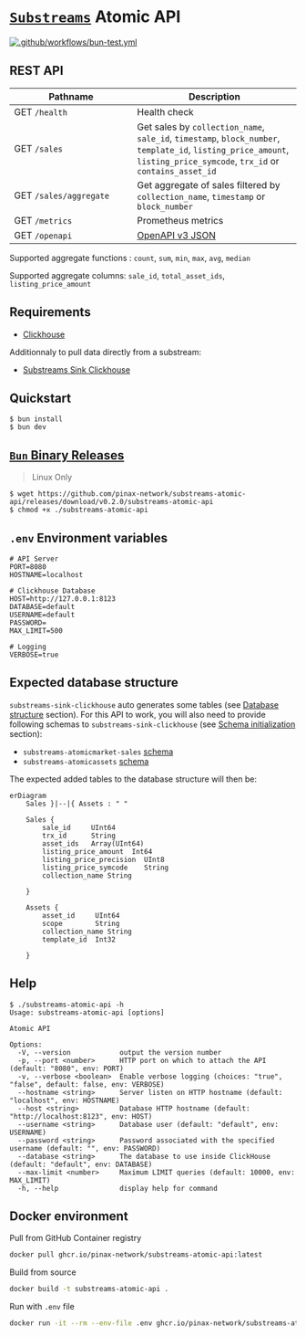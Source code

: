 # [`Substreams`](https://substreams.streamingfast.io/) Atomic API
[![.github/workflows/bun-test.yml](https://github.com/pinax-network/substreams-atomic-api/actions/workflows/bun-test.yml/badge.svg)](https://github.com/pinax-network/substreams-atomic-api/actions/workflows/bun-test.yml)

## REST API

| <div style="width:200px">Pathname</div>| Description           |
|----------------------------------------|-----------------------|
| GET `/health`                          | Health check
| GET `/sales`                           | Get sales by `collection_name`, `sale_id`, `timestamp`, `block_number`, `template_id`, `listing_price_amount`, `listing_price_symcode`, `trx_id` or `contains_asset_id`
| GET `/sales/aggregate`                 | Get aggregate of sales filtered by `collection_name`, `timestamp` or `block_number`
| GET `/metrics`                         | Prometheus metrics
| GET `/openapi`                         | [OpenAPI v3 JSON](https://spec.openapis.org/oas/v3.0.0)

Supported aggregate functions : `count`, `sum`, `min`, `max`, `avg`, `median`

Supported aggregate columns: `sale_id`, `total_asset_ids`, `listing_price_amount`

## Requirements

- [Clickhouse](https://clickhouse.com/)

Additionnaly to pull data directly from a substream:
- [Substreams Sink Clickhouse](https://github.com/pinax-network/substreams-sink-clickhouse/)

## Quickstart
```console
$ bun install
$ bun dev
```

## [`Bun` Binary Releases](https://github.com/pinax-network/substreams-sink-websockets/releases)

> Linux Only

```console
$ wget https://github.com/pinax-network/substreams-atomic-api/releases/download/v0.2.0/substreams-atomic-api
$ chmod +x ./substreams-atomic-api
```

## `.env` Environment variables

```env
# API Server
PORT=8080
HOSTNAME=localhost

# Clickhouse Database
HOST=http://127.0.0.1:8123
DATABASE=default
USERNAME=default
PASSWORD=
MAX_LIMIT=500

# Logging
VERBOSE=true
```
## Expected database structure
`substreams-sink-clickhouse` auto generates some tables (see [Database structure](https://github.com/pinax-network/substreams-sink-clickhouse#database-structure) section).
For this API to work, you will also need to provide following schemas to `substreams-sink-clickhouse` (see [Schema initialization](https://github.com/pinax-network/substreams-sink-clickhouse#schema-initialization) section):
- `substreams-atomicmarket-sales` [schema](https://github.com/pinax-network/substreams-atomicmarket-sales/blob/master/schema.sql)
- `substreams-atomicassets` [schema](https://github.com/pinax-network/substreams-atomicassets/blob/master/schema.sql)
  
The expected added tables to the database structure will then be:
```mermaid
erDiagram
    Sales }|--|{ Assets : " "

    Sales {
        sale_id     UInt64
        trx_id      String
        asset_ids   Array(UInt64)
        listing_price_amount  Int64
        listing_price_precision  UInt8
        listing_price_symcode    String
        collection_name String

    }

    Assets {
        asset_id     UInt64
        scope        String
        collection_name String
        template_id  Int32

    }
```
## Help

```console
$ ./substreams-atomic-api -h
Usage: substreams-atomic-api [options]

Atomic API

Options:
  -V, --version            output the version number
  -p, --port <number>      HTTP port on which to attach the API (default: "8080", env: PORT)
  -v, --verbose <boolean>  Enable verbose logging (choices: "true", "false", default: false, env: VERBOSE)
  --hostname <string>      Server listen on HTTP hostname (default: "localhost", env: HOSTNAME)
  --host <string>          Database HTTP hostname (default: "http://localhost:8123", env: HOST)
  --username <string>      Database user (default: "default", env: USERNAME)
  --password <string>      Password associated with the specified username (default: "", env: PASSWORD)
  --database <string>      The database to use inside ClickHouse (default: "default", env: DATABASE)
  --max-limit <number>     Maximum LIMIT queries (default: 10000, env: MAX_LIMIT)
  -h, --help               display help for command
```

## Docker environment

Pull from GitHub Container registry
```bash
docker pull ghcr.io/pinax-network/substreams-atomic-api:latest
```

Build from source
```bash
docker build -t substreams-atomic-api .
```

Run with `.env` file
```bash
docker run -it --rm --env-file .env ghcr.io/pinax-network/substreams-atomic-api
```
